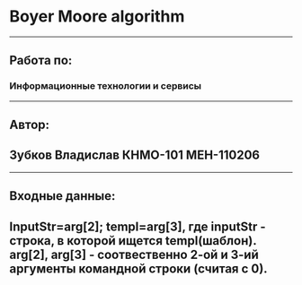 # Boyer Moore algorithm
-----
## Работа по: 	
### Информационные технологии и сервисы
-----
## Автор:
## Зубков Владислав КНМО-101 МЕН-110206
-----
## Входные данные:
## InputStr=arg[2]; templ=arg[3], где inputStr - строка, в которой ищется templ(шаблон). arg[2], arg[3] - соотвественно 2-ой и 3-ий аргументы командной строки (считая с 0). 
